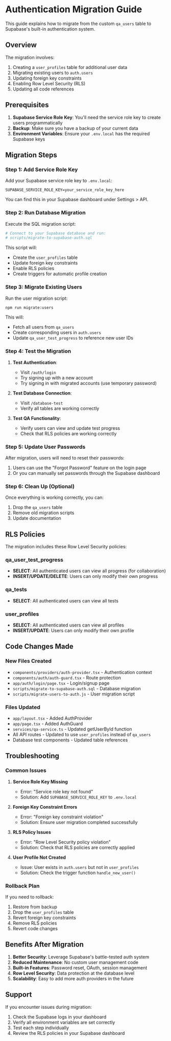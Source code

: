 # Authentication Migration Guide

This guide explains how to migrate from the custom `qa_users` table to Supabase's built-in authentication system.

## Overview

The migration involves:
1. Creating a `user_profiles` table for additional user data
2. Migrating existing users to `auth.users`
3. Updating foreign key constraints
4. Enabling Row Level Security (RLS)
5. Updating all code references

## Prerequisites

1. **Supabase Service Role Key**: You'll need the service role key to create users programmatically
2. **Backup**: Make sure you have a backup of your current data
3. **Environment Variables**: Ensure your `.env.local` has the required Supabase keys

## Migration Steps

### Step 1: Add Service Role Key

Add your Supabase service role key to `.env.local`:

```env
SUPABASE_SERVICE_ROLE_KEY=your_service_role_key_here
```

You can find this in your Supabase dashboard under Settings > API.

### Step 2: Run Database Migration

Execute the SQL migration script:

```bash
# Connect to your Supabase database and run:
# scripts/migrate-to-supabase-auth.sql
```

This script will:
- Create the `user_profiles` table
- Update foreign key constraints
- Enable RLS policies
- Create triggers for automatic profile creation

### Step 3: Migrate Existing Users

Run the user migration script:

```bash
npm run migrate:users
```

This will:
- Fetch all users from `qa_users`
- Create corresponding users in `auth.users`
- Update `qa_user_test_progress` to reference new user IDs

### Step 4: Test the Migration

1. **Test Authentication**:
   - Visit `/auth/login`
   - Try signing up with a new account
   - Try signing in with migrated accounts (use temporary password)

2. **Test Database Connection**:
   - Visit `/database-test`
   - Verify all tables are working correctly

3. **Test QA Functionality**:
   - Verify users can view and update test progress
   - Check that RLS policies are working correctly

### Step 5: Update User Passwords

After migration, users will need to reset their passwords:

1. Users can use the "Forgot Password" feature on the login page
2. Or you can manually set passwords through the Supabase dashboard

### Step 6: Clean Up (Optional)

Once everything is working correctly, you can:

1. Drop the `qa_users` table
2. Remove old migration scripts
3. Update documentation

## RLS Policies

The migration includes these Row Level Security policies:

### qa_user_test_progress
- **SELECT**: All authenticated users can view all progress (for collaboration)
- **INSERT/UPDATE/DELETE**: Users can only modify their own progress

### qa_tests
- **SELECT**: All authenticated users can view all tests

### user_profiles
- **SELECT**: All authenticated users can view all profiles
- **INSERT/UPDATE**: Users can only modify their own profile

## Code Changes Made

### New Files Created
- `components/providers/auth-provider.tsx` - Authentication context
- `components/auth/auth-guard.tsx` - Route protection
- `app/auth/login/page.tsx` - Login/signup page
- `scripts/migrate-to-supabase-auth.sql` - Database migration
- `scripts/migrate-users-to-auth.js` - User migration script

### Files Updated
- `app/layout.tsx` - Added AuthProvider
- `app/page.tsx` - Added AuthGuard
- `services/qa-service.ts` - Updated getUserById function
- All API routes - Updated to use `user_profiles` instead of `qa_users`
- Database test components - Updated table references

## Troubleshooting

### Common Issues

1. **Service Role Key Missing**
   - Error: "Service role key not found"
   - Solution: Add `SUPABASE_SERVICE_ROLE_KEY` to `.env.local`

2. **Foreign Key Constraint Errors**
   - Error: "Foreign key constraint violation"
   - Solution: Ensure user migration completed successfully

3. **RLS Policy Issues**
   - Error: "Row Level Security policy violation"
   - Solution: Check that RLS policies are correctly applied

4. **User Profile Not Created**
   - Issue: User exists in `auth.users` but not in `user_profiles`
   - Solution: Check the trigger function `handle_new_user()`

### Rollback Plan

If you need to rollback:

1. Restore from backup
2. Drop the `user_profiles` table
3. Revert foreign key constraints
4. Remove RLS policies
5. Revert code changes

## Benefits After Migration

1. **Better Security**: Leverage Supabase's battle-tested auth system
2. **Reduced Maintenance**: No custom user management code
3. **Built-in Features**: Password reset, OAuth, session management
4. **Row Level Security**: Data protection at the database level
5. **Scalability**: Easy to add more auth providers in the future

## Support

If you encounter issues during migration:

1. Check the Supabase logs in your dashboard
2. Verify all environment variables are set correctly
3. Test each step individually
4. Review the RLS policies in your Supabase dashboard 